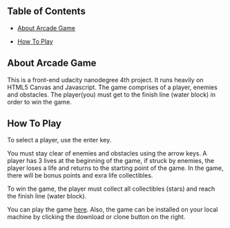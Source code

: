 ## Table of Contents


* [About Arcade Game](#AboutArcadeGame)


* [How To Play](#HowToPlay)



## About Arcade Game



This is a front-end udacity nanodegree 4th project. It runs heavily on HTML5 Canvas and Javascript. The game comprises of a player, enemies and obstacles. The player(you) must get to the finish line (water block) in order to win the game.  

## How To Play
To select a player, use the enter key. 

You must stay clear of enemies and obstacles using the arrow keys. A player has 3 lives at the beginning of the game, if struck by enemies, the player loses a life and returns to the starting point of the game.
In the game, there will be bonus points and exra life collectibles. 

To win the game, the player must collect all collectibles (stars) and reach the finish line (water block).

 

You can play the game [here](https://yemisisanya.github.io/arcade_game_udacity/index.html). Also, the game can be installed on your local machine by clicking the download or clone button on the right.